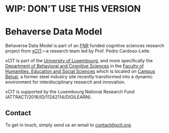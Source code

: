 
# WIP: DON'T USE THIS VERSION


# Behaverse Data Model


Behaverse Data Model is part of an [FNR](https://www.fnr.lu/) funded cognitive sciences research project from [xCIT](https://xcit.org/)—a research team led by Prof. Pedro Cardoso-Leite.

xCIT is part of the [University of Luxembourg](https://wwwen.uni.lu/), and more specifically the [Department of Behavioral and Cognitive Sciences](https://humanities.uni.lu/behavioural-cognitive-sciences) in the [Faculty of Humanities, Education and Social Sciences](https://wwwen.uni.lu/fhse) which is located on [Campus Belval](https://www.belval.lu/en), a former steel industry site recently transformed into a dynamic environment for interdisciplinary research and innovation.

xCIT is supported by the Luxembourg National Research Fund
(ATTRACT/2016/ID/11242114/DIGILEARN).

## Contact

To get in touch, simply send us an email to [contact@xcit.org](mailto:contact@xcit.org).
